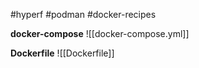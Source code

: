 #hyperf #podman #docker-recipes

**docker-compose**
![[docker-compose.yml]]

**Dockerfile**
![[Dockerfile]]
